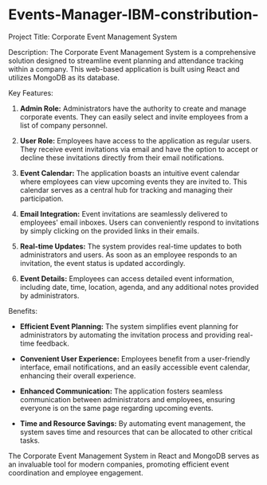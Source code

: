 # Events-Manager-IBM-constribution-
Project Title: Corporate Event Management System

Description:
The Corporate Event Management System is a comprehensive solution designed to streamline event planning and attendance tracking within a company. This web-based application is built using React and utilizes MongoDB as its database.

Key Features:

1. **Admin Role:** Administrators have the authority to create and manage corporate events. They can easily select and invite employees from a list of company personnel.

2. **User Role:** Employees have access to the application as regular users. They receive event invitations via email and have the option to accept or decline these invitations directly from their email notifications.

3. **Event Calendar:** The application boasts an intuitive event calendar where employees can view upcoming events they are invited to. This calendar serves as a central hub for tracking and managing their participation.

4. **Email Integration:** Event invitations are seamlessly delivered to employees' email inboxes. Users can conveniently respond to invitations by simply clicking on the provided links in their emails.

5. **Real-time Updates:** The system provides real-time updates to both administrators and users. As soon as an employee responds to an invitation, the event status is updated accordingly.

6. **Event Details:** Employees can access detailed event information, including date, time, location, agenda, and any additional notes provided by administrators.

Benefits:

- **Efficient Event Planning:** The system simplifies event planning for administrators by automating the invitation process and providing real-time feedback.

- **Convenient User Experience:** Employees benefit from a user-friendly interface, email notifications, and an easily accessible event calendar, enhancing their overall experience.

- **Enhanced Communication:** The application fosters seamless communication between administrators and employees, ensuring everyone is on the same page regarding upcoming events.

- **Time and Resource Savings:** By automating event management, the system saves time and resources that can be allocated to other critical tasks.

The Corporate Event Management System in React and MongoDB serves as an invaluable tool for modern companies, promoting efficient event coordination and employee engagement.
